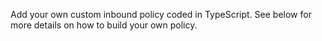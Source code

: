 Add your own custom inbound policy coded in TypeScript. See below for more
details on how to build your own policy.
